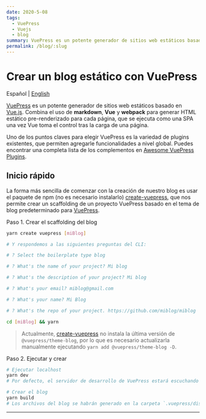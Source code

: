 ```yaml
---
date: 2020-5-08
tags:
  - VuePress
  - Vuejs
  - blog
summary: VuePress es un potente generador de sitios web estáticos basado en Vue.js. Combina el uso de markdown, Vue y webpack ...
permalink: /blog/:slug
---
```


# Crear un blog estático con VuePress

<social-share class="social-share--header" />

Español | [English](/en/blog/create-static-blog-vuepress/)

[VuePress](https://vuepress.vuejs.org) es un potente generador de sitios web estáticos basado en [Vue.js](https://vuejs.org/). Combina el uso de **markdown**, **Vue** y **webpack** para generar HTML estático pre-renderizado para cada página, que se ejecuta como una SPA una vez Vue toma el control tras la carga de una página.

Uno de los puntos claves para elegir VuePress es la variedad de plugins existentes, que permiten agregarle funcionalidades a nivel global. Puedes encontrar una completa lista de los complementos en [Awesome VuePress Plugins](https://github.com/vuepressjs/awesome-vuepress#plugins).

## Inicio rápido

La forma más sencilla de comenzar con la creación de nuestro blog es usar el paquete de npm (no es necesario instalarlo) [create-vuepress](https://github.com/vuepressjs/create-vuepress), que nos permite crear un scaffolding de un proyecto VuePress basado en el tema de blog predeterminado para [VuePress](https://vuepress-theme-blog.ulivz.com).

Paso 1. Crear el scaffolding del blog

``` bash
yarn create vuepress [miBlog]

# Y respondemos a las siguientes preguntas del CLI:

# ? Select the boilerplate type blog

# ? What's the name of your project? Mi blog

# ? What's the description of your project? Mi blog

# ? What's your email? miblog@gmail.com

# ? What's your name? Mi Blog

# ? What's the repo of your project. https://github.com/miblog/miblog

cd [miBlog] && yarn
```

> Actualmente, [create-vuepress](https://github.com/vuepressjs/create-vuepress) no instala la última versión de `@vuepress/theme-blog`, por lo que es necesario actualizarla manualmente ejecutando `yarn add @vuepress/theme-blog -D`.

Paso 2. Ejecutar y crear

``` bash
# Ejecutar localhost
yarn dev
# Por defecto, el servidor de desarrollo de VuePress estará escuchando en http://localhost:8080/

# Crear el blog
yarn build
# Los archivos del blog se habrán generado en la carpeta `.vuepress/dist`.
```

---
<social-share class="social-share--footer" />
